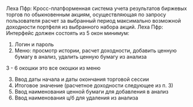  Леха Пфр: Кросс-платформенная система учета результатов биржевых торгов по обыкновенным акциям, осуществляющая по запросу пользователя расчет за выбранный период максимально возможной доходности портфеля из выбранного набора акций.
 Леха Пфр: Интерфейс должен состоять из 5 окон минимум:

1. Логин и пароль
2. Меню: просмотр истории, расчет доходности, добавить ценную бумагу в анализ, удалить ценную бумагу из анализа

3 - 6 окошки это все окошки из меню

3. Ввод даты начала и даты окончания торговой сессии
4. Итоговое значение (расчетное доходности следующее из п. 3)
5. Ввод наименования ценной бумаги для добавления в анализ
6. Ввод наименования ц/б для удаления из анализа